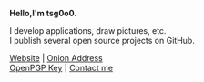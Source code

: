**Hello,I'm tsg0o0.**

I develop applications, draw pictures, etc.  
I publish several open source projects on GitHub.

[Website](https://tsg0o0.com/) | [Onion Address](http://tsg4o4zjaknpkbefs2k47a7emkl54moz2t2k4py4gbyhz6v7vubsjbad.onion/)  
[OpenPGP Key](https://tsg0o0.com/pgp/) | [Contact me](https://tsg0o0.com/contact/)

